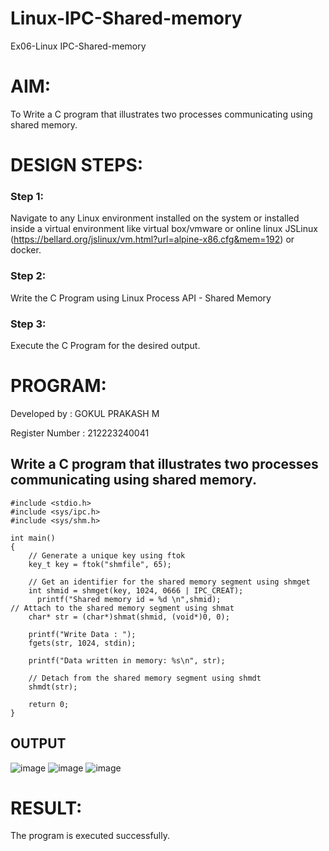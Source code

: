 # Linux-IPC-Shared-memory
Ex06-Linux IPC-Shared-memory

# AIM:
To Write a C program that illustrates two processes communicating using shared memory.

# DESIGN STEPS:

### Step 1:

Navigate to any Linux environment installed on the system or installed inside a virtual environment like virtual box/vmware or online linux JSLinux (https://bellard.org/jslinux/vm.html?url=alpine-x86.cfg&mem=192) or docker.

### Step 2:

Write the C Program using Linux Process API - Shared Memory

### Step 3:

Execute the C Program for the desired output. 

# PROGRAM:

Developed by : GOKUL PRAKASH M

Register Number : 212223240041

## Write a C program that illustrates two processes communicating using shared memory.
~~~
#include <stdio.h>
#include <sys/ipc.h>
#include <sys/shm.h>

int main()
{
	// Generate a unique key using ftok
	key_t key = ftok("shmfile", 65);

	// Get an identifier for the shared memory segment using shmget
	int shmid = shmget(key, 1024, 0666 | IPC_CREAT);
      printf("Shared memory id = %d \n",shmid);
// Attach to the shared memory segment using shmat
	char* str = (char*)shmat(shmid, (void*)0, 0);
	
    printf("Write Data : ");
	fgets(str, 1024, stdin);

	printf("Data written in memory: %s\n", str);

	// Detach from the shared memory segment using shmdt
	shmdt(str);

	return 0;
}
~~~

## OUTPUT

![image](https://github.com/gokulprakash23013924/Linux-IPC-Shared-memory/assets/150231472/698c7cad-ff86-4b3c-8ba3-36135fd1561d)
![image](https://github.com/gokulprakash23013924/Linux-IPC-Shared-memory/assets/150231472/6b094470-b8d1-4cdb-8987-f52b810d7652)
![image](https://github.com/gokulprakash23013924/Linux-IPC-Shared-memory/assets/150231472/7c1323af-7d70-4cf4-8c72-cce5c02a1b19)



# RESULT:
The program is executed successfully.

